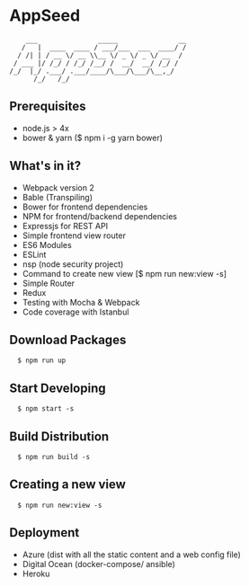 # AppSeed
~~~
    ___               _____               __
   /   |  ____  ____ / ___/___  ___  ____/ /
  / /| | / __ \/ __ \\__ \/ _ \/ _ \/ __  / 
 / ___ |/ /_/ / /_/ /__/ /  __/  __/ /_/ /  
/_/  |_/ .___/ .___/____/\___/\___/\__,_/   
      /_/   /_/    
~~~   

## Prerequisites
- node.js > 4x
- bower & yarn ($ npm i -g yarn bower)


## What's in it?
- Webpack version 2
- Bable (Transpiling)
- Bower for frontend dependencies
- NPM for frontend/backend dependencies
- Expressjs for REST API
- Simple frontend view router
- ES6 Modules
- ESLint
- nsp (node security project)
- Command to create new view [$ npm run new:view -s]
- Simple Router
- Redux
- Testing with Mocha & Webpack
- Code coverage with Istanbul



## Download Packages
~~~
  $ npm run up
~~~

## Start Developing
~~~
  $ npm start -s
~~~

## Build Distribution
~~~
  $ npm run build -s
~~~

## Creating a new view
~~~
  $ npm run new:view -s
~~~


## Deployment
- Azure (dist with all the static content and a web config file)
- Digital Ocean (docker-compose/ ansible)
- Heroku